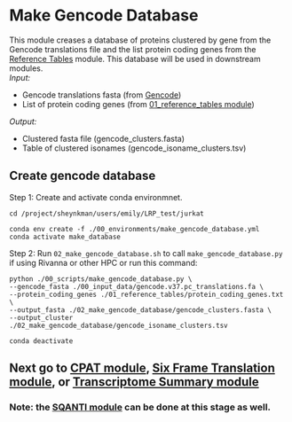 # Make Gencode Database
This module creases a database of proteins clustered by gene from the Gencode translations file and the list protein coding genes from the [Reference Tables](https://github.com/efwatts/LRP_Troubleshooting/tree/main/01_reference_tables) 
module. This database will be used in downstream modules. <br />
_Input:_ 
- Gencode translations fasta (from [Gencode](https://www.gencodegenes.org/))
- List of protein coding genes (from [01_reference_tables module](https://github.com/efwatts/LRP_Troubleshooting/tree/main/01_reference_tables))
  
_Output:_
- Clustered fasta file (gencode_clusters.fasta)
- Table of clustered isonames (gencode_isoname_clusters.tsv)

## Create gencode database
Step 1: Create and activate conda environmnet.
```
cd /project/sheynkman/users/emily/LRP_test/jurkat

conda env create -f ./00_environments/make_gencode_database.yml
conda activate make_database
```
Step 2: Run `02_make_gencode_database.sh` to call `make_gencode_database.py` if using Rivanna or other HPC or run this command:
```
python ./00_scripts/make_gencode_database.py \
--gencode_fasta ./00_input_data/gencode.v37.pc_translations.fa \
--protein_coding_genes ./01_reference_tables/protein_coding_genes.txt \
--output_fasta ./02_make_gencode_database/gencode_clusters.fasta \
--output_cluster ./02_make_gencode_database/gencode_isoname_clusters.tsv

conda deactivate
```

## Next go to [CPAT module](https://github.com/efwatts/LRP_Troubleshooting/tree/main/03_CPAT), [Six Frame Translation module](https://github.com/efwatts/LRP_Troubleshooting/tree/main/03_six_frame_translation), or [Transcriptome Summary module](https://github.com/efwatts/LRP_Troubleshooting/tree/main/03_transcriptome_summary)
### Note: the [SQANTI module](https://github.com/efwatts/LRP_Troubleshooting/tree/main/02_SQANTI) can be done at this stage as well. 
